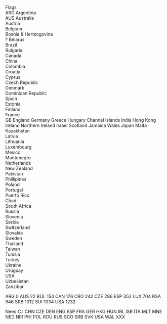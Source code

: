 Flags					
	ARG	Argentina			
	AUS	Australia			
		Austria			
		Belgium			
		Bosnia & Hertzogovina			
	?	Belarus			
		Brazil			
		Bulgaria			
		Canada			
		China			
		Colombia			
		Croatia			
		Cyprus			
		Czech Republic			
		Denmark			
		Dominican Republic			
		Spain			
		Estonia			
		Finland			
		France			
		GB			    England
		Germany			Greece
		Hungary			Channel Islands
		India			Hong Kong
		Ireland			Northern Ireland
		Israel			Scotland
		Jamaica			Wales
		Japan			Malta
		Kazakhstan			
		Latvia			
		Lithuania			
		Luxembourg			
		Mexico			
		Montenegro			
		Netherlands			
		New Zealand			
		Pakistan			
		Phillipines			
		Poland			
		Portugal			
		Puerto Rico			
		Chad			
		South Africa			
		Russia			
		Slovenia			
		Serbia			
		Switzerland			
		Slovakia			
		Sweden			
		Thailand			
		Taiwan			
		Tunisia			
		Turkey			
		Ukraine			
		Uruguay			
		USA			
		Uzbekistan			
		Zanzibar			


ARG 0
AUS 22
BUL 154
CAN 176
CRO 242
CZE 286
ESP 352
LUX 704
RSA 946
SRB 1012
SUI 1034
USA 1232

Need
C.I
CHN
CZE
DEN
ENG
ESP
FRA
GER
HKG
HUN
IRL
ISR
ITA
MLT
MNE
NED
NIR
PHI
POL
ROU
RUS
SCO
SRB
SVK
USA
WAL
XXX

